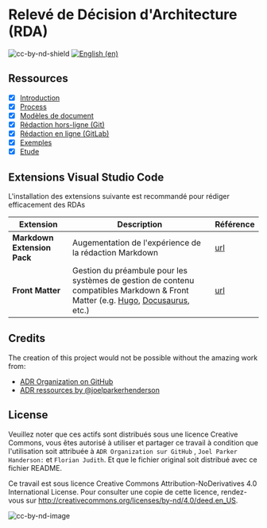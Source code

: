 # Relevé de Décision d'Architecture (RDA)

![cc-by-nd-shield](https://img.shields.io/badge/License-CC%20BY--ND%204.0-lightgrey.svg) [![English (en)](https://img.shields.io/badge/lang-en-red.svg)](/README.en.md)

## Ressources

* [x] [Introduction](/docs/adrs/README.md)
* [x] [Process](/docs/adrs/process.md)
* [x] [Modèles de document](/docs/adrs/templates)
* [x] [Rédaction hors-ligne (Git)](docs/adrs/instructions/offline_git.md)
* [x] [Rédaction en ligne (GitLab)](docs/adrs/instructions/online-gitlab.md)
* [x] [Exemples](/docs/adrs/examples)
* [x] [Etude](/docs/adrs/study.md)

## Extensions Visual Studio Code

L'installation des extensions suivante est recommandé pour rédiger efficacement des RDAs

| Extension | Description | Référence |
| --- | --- | --- |
| **Markdown Extension Pack** | Augementation de l'expérience de la rédaction Markdown | [url](https://marketplace.visualstudio.com/items?itemName=bat67.markdown-extension-pack) |
| **Front Matter** | Gestion du préambule pour les systèmes de gestion de contenu compatibles Markdown & Front Matter (e.g. [Hugo](https://gohugo.io/), [Docusaurus](https://docusaurus.io/), etc.) | [url](https://marketplace.visualstudio.com/items?itemName=eliostruyf.vscode-front-matter) |

## Credits

The creation of this project would not be possible without the amazing work from:

* [ADR Organization on GitHub](https://github.com/adr)
* [ADR ressources by @joelparkerhenderson](https://github.com/joelparkerhenderson/architecture-decision-record)

## License

Veuillez noter que ces actifs sont distribués sous une licence Creative Commons, vous êtes autorisé à utiliser et partager ce travail à condition que l'utilisation soit attribuée à `ADR Organization sur GitHub` , `Joel Parker Handerson:` et `Florian Judith`. Et que le fichier original soit distribué avec ce fichier README.

Ce travail est sous licence Creative Commons Attribution-NoDerivatives 4.0 International License. Pour consulter une copie de cette licence, rendez-vous sur <http://creativecommons.org/licenses/by-nd/4.0/deed.en_US>.

![cc-by-nd-image](https://licensebuttons.net/l/by-nd/4.0/88x31.png)
